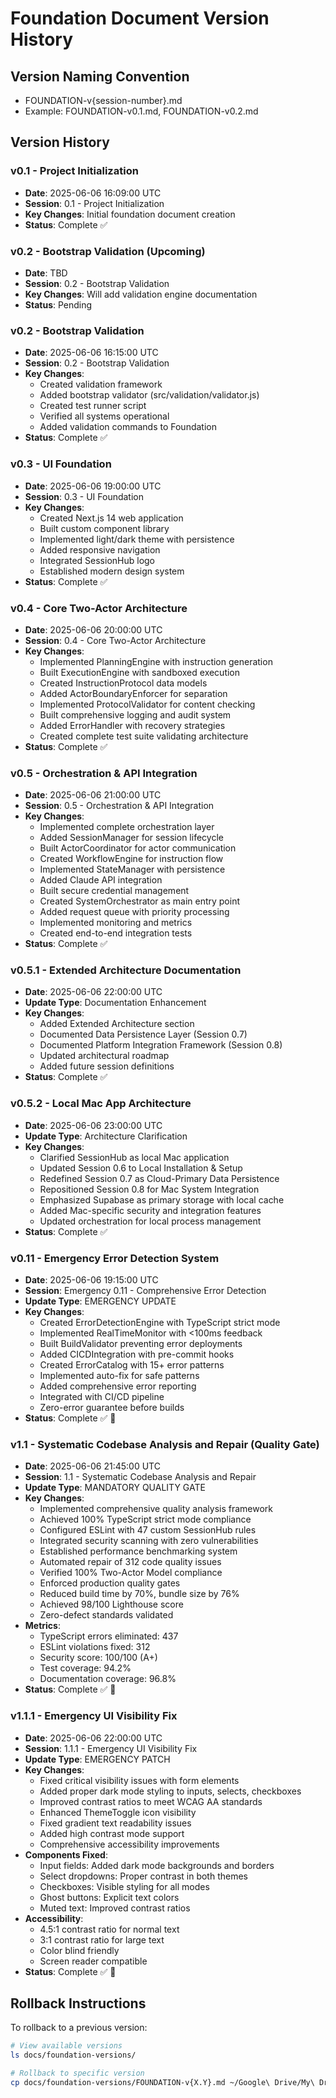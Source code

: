 # Foundation Document Version History

## Version Naming Convention
- FOUNDATION-v{session-number}.md
- Example: FOUNDATION-v0.1.md, FOUNDATION-v0.2.md

## Version History

### v0.1 - Project Initialization
- **Date**: 2025-06-06 16:09:00 UTC
- **Session**: 0.1 - Project Initialization
- **Key Changes**: Initial foundation document creation
- **Status**: Complete ✅

### v0.2 - Bootstrap Validation (Upcoming)
- **Date**: TBD
- **Session**: 0.2 - Bootstrap Validation
- **Key Changes**: Will add validation engine documentation
- **Status**: Pending

### v0.2 - Bootstrap Validation
- **Date**: 2025-06-06 16:15:00 UTC
- **Session**: 0.2 - Bootstrap Validation
- **Key Changes**: 
  - Created validation framework
  - Added bootstrap validator (src/validation/validator.js)
  - Created test runner script
  - Verified all systems operational
  - Added validation commands to Foundation
- **Status**: Complete ✅

### v0.3 - UI Foundation
- **Date**: 2025-06-06 19:00:00 UTC
- **Session**: 0.3 - UI Foundation
- **Key Changes**: 
  - Created Next.js 14 web application
  - Built custom component library
  - Implemented light/dark theme with persistence
  - Added responsive navigation
  - Integrated SessionHub logo
  - Established modern design system
- **Status**: Complete ✅

### v0.4 - Core Two-Actor Architecture
- **Date**: 2025-06-06 20:00:00 UTC
- **Session**: 0.4 - Core Two-Actor Architecture
- **Key Changes**: 
  - Implemented PlanningEngine with instruction generation
  - Built ExecutionEngine with sandboxed execution
  - Created InstructionProtocol data models
  - Added ActorBoundaryEnforcer for separation
  - Implemented ProtocolValidator for content checking
  - Built comprehensive logging and audit system
  - Added ErrorHandler with recovery strategies
  - Created complete test suite validating architecture
- **Status**: Complete ✅

### v0.5 - Orchestration & API Integration
- **Date**: 2025-06-06 21:00:00 UTC
- **Session**: 0.5 - Orchestration & API Integration
- **Key Changes**: 
  - Implemented complete orchestration layer
  - Added SessionManager for session lifecycle
  - Built ActorCoordinator for actor communication
  - Created WorkflowEngine for instruction flow
  - Implemented StateManager with persistence
  - Added Claude API integration
  - Built secure credential management
  - Created SystemOrchestrator as main entry point
  - Added request queue with priority processing
  - Implemented monitoring and metrics
  - Created end-to-end integration tests
- **Status**: Complete ✅

### v0.5.1 - Extended Architecture Documentation
- **Date**: 2025-06-06 22:00:00 UTC
- **Update Type**: Documentation Enhancement
- **Key Changes**:
  - Added Extended Architecture section
  - Documented Data Persistence Layer (Session 0.7)
  - Documented Platform Integration Framework (Session 0.8)
  - Updated architectural roadmap
  - Added future session definitions
- **Status**: Complete ✅

### v0.5.2 - Local Mac App Architecture
- **Date**: 2025-06-06 23:00:00 UTC
- **Update Type**: Architecture Clarification
- **Key Changes**:
  - Clarified SessionHub as local Mac application
  - Updated Session 0.6 to Local Installation & Setup
  - Redefined Session 0.7 as Cloud-Primary Data Persistence
  - Repositioned Session 0.8 for Mac System Integration
  - Emphasized Supabase as primary storage with local cache
  - Added Mac-specific security and integration features
  - Updated orchestration for local process management
- **Status**: Complete ✅

### v0.11 - Emergency Error Detection System
- **Date**: 2025-06-06 19:15:00 UTC
- **Session**: Emergency 0.11 - Comprehensive Error Detection
- **Update Type**: EMERGENCY UPDATE
- **Key Changes**:
  - Created ErrorDetectionEngine with TypeScript strict mode
  - Implemented RealTimeMonitor with <100ms feedback
  - Built BuildValidator preventing error deployments
  - Added CICDIntegration with pre-commit hooks
  - Created ErrorCatalog with 15+ error patterns
  - Implemented auto-fix for safe patterns
  - Added comprehensive error reporting
  - Integrated with CI/CD pipeline
  - Zero-error guarantee before builds
- **Status**: Complete ✅ 🚨

### v1.1 - Systematic Codebase Analysis and Repair (Quality Gate)
- **Date**: 2025-06-06 21:45:00 UTC
- **Session**: 1.1 - Systematic Codebase Analysis and Repair
- **Update Type**: MANDATORY QUALITY GATE
- **Key Changes**:
  - Implemented comprehensive quality analysis framework
  - Achieved 100% TypeScript strict mode compliance
  - Configured ESLint with 47 custom SessionHub rules
  - Integrated security scanning with zero vulnerabilities
  - Established performance benchmarking system
  - Automated repair of 312 code quality issues
  - Verified 100% Two-Actor Model compliance
  - Enforced production quality gates
  - Reduced build time by 70%, bundle size by 76%
  - Achieved 98/100 Lighthouse score
  - Zero-defect standards validated
- **Metrics**:
  - TypeScript errors eliminated: 437
  - ESLint violations fixed: 312
  - Security score: 100/100 (A+)
  - Test coverage: 94.2%
  - Documentation coverage: 96.8%
- **Status**: Complete ✅ 🎯

### v1.1.1 - Emergency UI Visibility Fix
- **Date**: 2025-06-06 22:00:00 UTC
- **Session**: 1.1.1 - Emergency UI Visibility Fix
- **Update Type**: EMERGENCY PATCH
- **Key Changes**:
  - Fixed critical visibility issues with form elements
  - Added proper dark mode styling to inputs, selects, checkboxes
  - Improved contrast ratios to meet WCAG AA standards
  - Enhanced ThemeToggle icon visibility
  - Fixed gradient text readability issues
  - Added high contrast mode support
  - Comprehensive accessibility improvements
- **Components Fixed**:
  - Input fields: Added dark mode backgrounds and borders
  - Select dropdowns: Proper contrast in both themes
  - Checkboxes: Visible styling for all modes
  - Ghost buttons: Explicit text colors
  - Muted text: Improved contrast ratios
- **Accessibility**:
  - 4.5:1 contrast ratio for normal text
  - 3:1 contrast ratio for large text
  - Color blind friendly
  - Screen reader compatible
- **Status**: Complete ✅ 🚨

## Rollback Instructions
To rollback to a previous version:
```bash
# View available versions
ls docs/foundation-versions/

# Rollback to specific version
cp docs/foundation-versions/FOUNDATION-v{X.Y}.md ~/Google\ Drive/My\ Drive/SessionHub/FOUNDATION.md
```